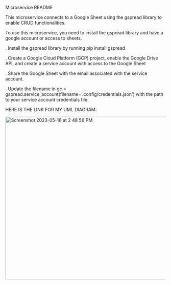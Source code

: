 Microservice README

This microservice connects to a Google Sheet using the gspread library to enable CRUD functionalities. 

To use this microservice, you need to install the gspread library and have a google account or access to sheets.

. Install the gspread library by running pip install gspread

. Create a Google Cloud Platform (GCP) project, enable the Google Drive API, and create a service
account with access to the Google Sheet

. Share the Google Sheet with the email associated with the service account.

. Update the filename in gc = gspread.service_account(filename='.config/credentials.json')
with the path to your service account credentials file.

HERE IS THE LINK FOR MY UML DIAGRAM:

<img width="508" alt="Screenshot 2023-05-16 at 2 48 56 PM" src="https://github.com/SDL101/CS-361/assets/81109215/e7908d6e-c45f-405a-b1a6-8d3289e122ea">
